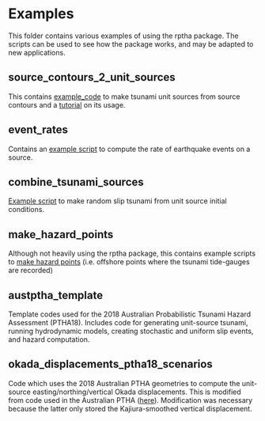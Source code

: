 Examples
========

This folder contains various examples of using the rptha package. The
scripts can be used to see how the package works, and may be adapted to
new applications.

source_contours_2_unit_sources
------------------------------

This contains
[example_code](source_contours_2_unit_sources/produce_unit_sources.R) to make
tsunami unit sources from source contours and a
[tutorial](source_contours_2_unit_sources/tutorial.md) on its usage.

event_rates
-----------

Contains an [example script](event_rates/single_source_rate_computation.R) to
compute the rate of earthquake events on a source.


combine_tsunami_sources
-----------------------

[Example script](combine_tsunami_sources/combine_tsunami_sources.R) to make
random slip tsunami from unit source initial conditions.


make_hazard_points
------------------

Although not heavily using the rptha package, this contains example scripts to
[make hazard points](make_hazard_points/make_hazard_pts.R) (i.e. offshore
points where the tsunami tide-gauges are recorded)


austptha_template
-----------------

Template codes used for the 2018 Australian Probabilistic Tsunami Hazard
Assessment (PTHA18). Includes code for generating unit-source tsunami, running
hydrodynamic models, creating stochastic and uniform slip events, and hazard
computation.


okada_displacements_ptha18_scenarios
-------------------------------------

Code which uses the 2018 Australian PTHA geometries to compute the unit-source
easting/northing/vertical Okada displacements. This is modified from code used
in the Australian PTHA
([here](./austptha_template/SOURCE_ZONES/TEMPLATE/EQ_SOURCE/)). Modification was
necessary because the latter only stored the Kajiura-smoothed vertical
displacement.
